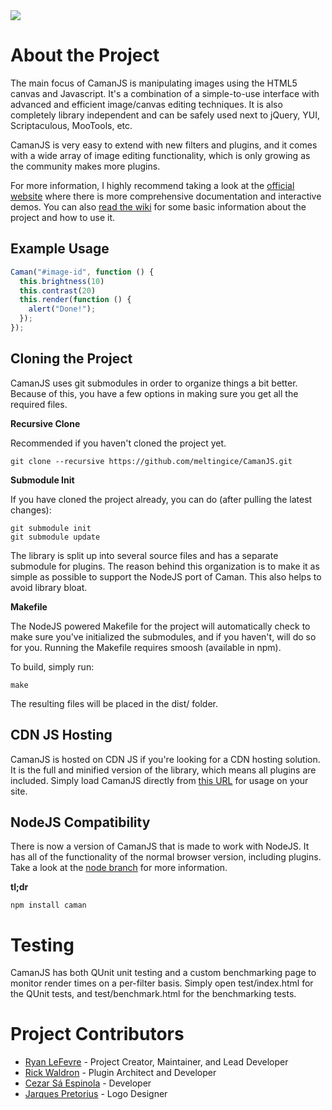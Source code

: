 <img src="http://camanjs.com/imgs/logo.png" />

# About the Project

The main focus of CamanJS is manipulating images using the HTML5 canvas and Javascript. It's a combination of a simple-to-use interface with advanced and efficient image/canvas editing techniques. It is also completely library independent and can be safely used next to jQuery, YUI, Scriptaculous, MooTools, etc.

CamanJS is very easy to extend with new filters and plugins, and it comes with a wide array of image editing functionality, which is only growing as the community makes more plugins.

For more information, I highly recommend taking a look at the <a href="http://camanjs.com">official website</a> where there is more comprehensive documentation and interactive demos. You can also <a href="https://github.com/meltingice/CamanJS/wiki">read the wiki</a> for some basic information about the project and how to use it.

## Example Usage

```js
Caman("#image-id", function () {
  this.brightness(10)
  this.contrast(20)
  this.render(function () {
    alert("Done!");
  });
});
```

## Cloning the Project

CamanJS uses git submodules in order to organize things a bit better. Because of this, you have a few options in making sure you get all the required files.

**Recursive Clone**

Recommended if you haven't cloned the project yet.

```
git clone --recursive https://github.com/meltingice/CamanJS.git
```

**Submodule Init**

If you have cloned the project already, you can do (after pulling the latest changes):

```
git submodule init
git submodule update
```

The library is split up into several source files and has a separate submodule for plugins. The reason behind this organization is to make it as simple as possible to support the NodeJS port of Caman. This also helps to avoid library bloat.

**Makefile**

The NodeJS powered Makefile for the project will automatically check to make sure you've initialized the submodules, and if you haven't, will do so for you. Running the Makefile requires smoosh (available in npm).

To build, simply run:

```
make
```

The resulting files will be placed in the dist/ folder.

## CDN JS Hosting
CamanJS is hosted on CDN JS if you're looking for a CDN hosting solution. It is the full and minified version of the library, which means all plugins are included. Simply load CamanJS directly from <a href="http://ajax.cdnjs.com/ajax/libs/camanjs/2.2/caman.full.min.js">this URL</a> for usage on your site.

## NodeJS Compatibility
There is now a version of CamanJS that is made to work with NodeJS.  It has all of the functionality of the normal browser version, including plugins.  Take a look at the <a href="https://github.com/meltingice/CamanJS/tree/node">node branch</a> for more information.

**tl;dr**

```
npm install caman
```

# Testing
CamanJS has both QUnit unit testing and a custom benchmarking page to monitor render times on a per-filter basis.  Simply open test/index.html for the QUnit tests, and test/benchmark.html for the benchmarking tests.

# Project Contributors

* <a href="http://twitter.com/meltingice">Ryan LeFevre</a> - Project Creator, Maintainer, and Lead Developer
* <a href="http://twitter.com/rwaldron">Rick Waldron</a> - Plugin Architect and Developer
* <a href="http://twitter.com/cezarsa">Cezar Sá Espinola</a> - Developer
* <a href="http://twitter.com/jarques">Jarques Pretorius</a> - Logo Designer
